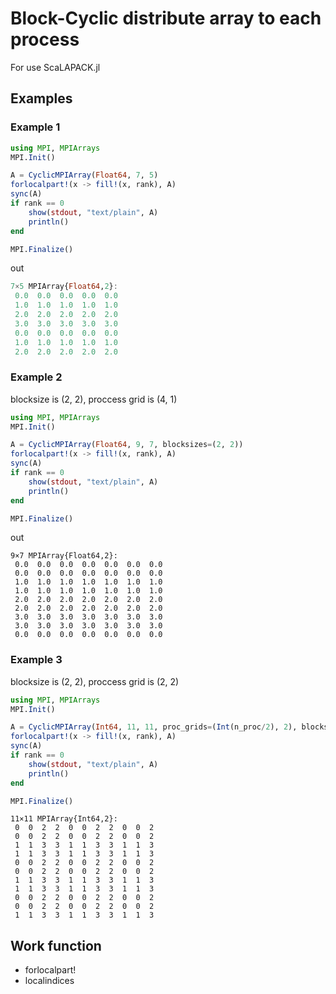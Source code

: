 # Block-Cyclic distribute array to each process

For use ScaLAPACK.jl

## Examples

### Example 1

```julia
using MPI, MPIArrays
MPI.Init()

A = CyclicMPIArray(Float64, 7, 5)
forlocalpart!(x -> fill!(x, rank), A)
sync(A)
if rank == 0
    show(stdout, "text/plain", A)
    println()
end

MPI.Finalize()
```

out

```julia
7×5 MPIArray{Float64,2}:
 0.0  0.0  0.0  0.0  0.0
 1.0  1.0  1.0  1.0  1.0
 2.0  2.0  2.0  2.0  2.0
 3.0  3.0  3.0  3.0  3.0
 0.0  0.0  0.0  0.0  0.0
 1.0  1.0  1.0  1.0  1.0
 2.0  2.0  2.0  2.0  2.0
```

### Example 2

blocksize is (2, 2), proccess grid is (4, 1)

```julia
using MPI, MPIArrays
MPI.Init()

A = CyclicMPIArray(Float64, 9, 7, blocksizes=(2, 2))
forlocalpart!(x -> fill!(x, rank), A)
sync(A)
if rank == 0
    show(stdout, "text/plain", A)
    println()
end

MPI.Finalize()
```

out

```
9×7 MPIArray{Float64,2}:
 0.0  0.0  0.0  0.0  0.0  0.0  0.0
 0.0  0.0  0.0  0.0  0.0  0.0  0.0
 1.0  1.0  1.0  1.0  1.0  1.0  1.0
 1.0  1.0  1.0  1.0  1.0  1.0  1.0
 2.0  2.0  2.0  2.0  2.0  2.0  2.0
 2.0  2.0  2.0  2.0  2.0  2.0  2.0
 3.0  3.0  3.0  3.0  3.0  3.0  3.0
 3.0  3.0  3.0  3.0  3.0  3.0  3.0
 0.0  0.0  0.0  0.0  0.0  0.0  0.0
```

### Example 3

blocksize is (2, 2), proccess grid is (2, 2)

```julia
using MPI, MPIArrays
MPI.Init()

A = CyclicMPIArray(Int64, 11, 11, proc_grids=(Int(n_proc/2), 2), blocksizes=(2, 2))
forlocalpart!(x -> fill!(x, rank), A)
sync(A)
if rank == 0
    show(stdout, "text/plain", A)
    println()
end

MPI.Finalize()
```

```
11×11 MPIArray{Int64,2}:
 0  0  2  2  0  0  2  2  0  0  2
 0  0  2  2  0  0  2  2  0  0  2
 1  1  3  3  1  1  3  3  1  1  3
 1  1  3  3  1  1  3  3  1  1  3
 0  0  2  2  0  0  2  2  0  0  2
 0  0  2  2  0  0  2  2  0  0  2
 1  1  3  3  1  1  3  3  1  1  3
 1  1  3  3  1  1  3  3  1  1  3
 0  0  2  2  0  0  2  2  0  0  2
 0  0  2  2  0  0  2  2  0  0  2
 1  1  3  3  1  1  3  3  1  1  3
```

## Work function

- forlocalpart!
- localindices